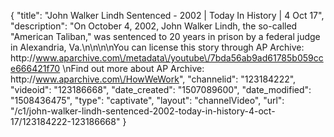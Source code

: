 {
    "title": "John Walker Lindh Sentenced - 2002 | Today In History | 4 Oct 17",
    "description": "On October 4, 2002, John Walker Lindh, the so-called \"American Taliban,\" was sentenced to 20 years in prison by a federal judge in Alexandria, Va.\n\n\n\nYou can license this story through AP Archive: http:\/\/www.aparchive.com\/metadata\/youtube\/7bda56ab9ad61785b059cce666421f70 \nFind out more about AP Archive: http:\/\/www.aparchive.com\/HowWeWork",
    "channelid": "123184222",
    "videoid": "123186668",
    "date_created": "1507089600",
    "date_modified": "1508436475",
    "type": "captivate",
    "layout": "channelVideo",
    "url": "\/c1\/john-walker-lindh-sentenced-2002-today-in-history-4-oct-17\/123184222-123186668"
}